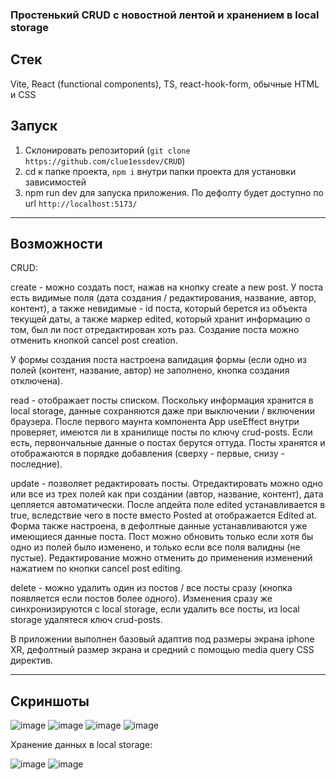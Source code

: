 ### Простенький CRUD с новостной лентой и хранением в local storage

## Стек
Vite, React (functional components), TS, react-hook-form, обычные HTML и CSS


## Запуск
1. Склонировать репозиторий (```git clone https://github.com/clue1essdev/CRUD```)
2. cd к папке проекта, ```npm i``` внутри папки проекта для установки зависимостей
3. npm run dev для запуска приложения. По дефолту будет доступно по url ```http://localhost:5173/```
___
## Возможности
CRUD:

create - можно создать пост, нажав на кнопку create a new post. У поста есть видимые поля (дата создания / редактирования, название, автор, контент), а также невидимые  - id поста, который берется из объекта текущей даты, а также маркер edited, который хранит информацию о том, был ли пост отредактирован хоть раз. Создание поста можно отменить кнопкой cancel post creation.

У формы создания поста настроена валидация формы (если одно из полей (контент, название, автор) не заполнено, кнопка создания отключена).

read - отображает посты списком. Поскольку информация хранится в local storage, данные сохраняются даже при выключении / включении браузера. После первого маунта компонента App useEffect внутри проверяет, имеются ли в хранилище посты по ключу crud-posts. Если есть, первончальные данные о постах берутся оттуда. Посты хранятся и отображаются в порядке добавления (сверху - первые, снизу - последние).

update - позволяет редактировать посты. Отредактировать можно одно или все из трех полей как при создании (автор, название, контент), дата цепляется автоматически. После апдейта поле edited устанавливается в true, вследствие чего в посте вместо Posted at отображается Edited at. Форма также настроена, в дефолтные данные устанавливаются уже имеющиеся данные поста. Пост можно обновить только если хотя бы одно из полей было изменено, и только если все поля валидны (не пустые). Редактирование можно отменить до применения изменений нажатием по кнопки cancel post editing.

delete - можно удалить один из постов / все посты сразу (кнопка появляется если постов более одного). Изменения сразу же синхронизируются с local storage, если удалить все посты, из local storage удалятеся ключ crud-posts.

В приложении выполнен базовый адаптив под размеры экрана iphone XR, дефолтный размер экрана и средний с помощью media query CSS директив.

---
## Скриншоты

![image](https://github.com/user-attachments/assets/449a7e95-1f9a-45c1-b9d3-e379c7342102)
![image](https://github.com/user-attachments/assets/50921c1a-8313-4417-b59f-0fa0e8cdc6e5)
![image](https://github.com/user-attachments/assets/1a4ac5ba-c8f8-404e-8118-e916304aee09)
![image](https://github.com/user-attachments/assets/5b27e359-1387-480a-bd1c-9f64b1469c80)

Хранение данных в local storage:

![image](https://github.com/user-attachments/assets/1557f745-266f-4866-98fa-49f5b8c58856)
![image](https://github.com/user-attachments/assets/44e67a58-ff18-47dd-87d2-96141e7b7983)



